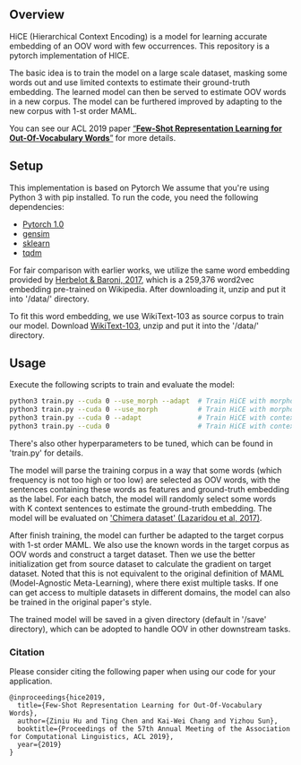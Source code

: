## Overview

HiCE (Hierarchical Context Encoding) is a model for learning accurate embedding of an OOV word with few occurrences. This repository is a pytorch implementation of HICE.

The basic idea is to train the model on a large scale dataset, masking some words out and use limited contexts to estimate their ground-truth embedding. The learned model can then be served to estimate OOV words in a new corpus. The model can be furthered improved by adapting to the new corpus with 1-st order MAML.

You can see our ACL 2019 paper [“**Few-Shot Representation Learning for Out-Of-Vocabulary Words**”](https://arxiv.org/abs/1907.00505) for more details.

## Setup
This implementation is based on Pytorch We assume that you're using Python 3 with pip installed. To run the code, you need the following dependencies:

- [Pytorch 1.0](https://pytorch.org/)
- [gensim](https://github.com/RaRe-Technologies/gensim)
- [sklearn](https://github.com/scikit-learn/scikit-learn)
- [tqdm](https://github.com/tqdm/tqdm)

For fair comparison with earlier works, we utilize the same word embedding provided by [Herbelot & Baroni, 2017](https://drive.google.com/open?id=1Np4J0q_ZIYr74IIdLGlAgzwwx00KJJeE), which is a 259,376 word2vec embedding pre-trained on Wikipedia. After downloading it, unzip and put it into '/data/' directory.

To fit this word embedding, we use WikiText-103 as source corpus to train our model. Download [WikiText-103](https://drive.google.com/open?id=1Spu89EmhxKYJiyDVHfRa_P6aFoA-FuCd), unzip and put it into the '/data/' directory. 

## Usage
Execute the following scripts to train and evaluate the model:

```bash
python3 train.py --cuda 0 --use_morph --adapt  # Train HiCE with morphology feature and use MAML for adaptation
python3 train.py --cuda 0 --use_morph          # Train HiCE with morphology feature and no adaptation
python3 train.py --cuda 0 --adapt              # Train HiCE with context only without morphology and use MAML for adaptation
python3 train.py --cuda 0                      # Train HiCE with context only without morphology and no adaptation
```
There's also other hyperparameters to be tuned, which can be found in 'train.py' for details.

The model will parse the training corpus in a way that some words (which frequency is not too high or too low) are selected as OOV words, with the sentences containing these words as features and ground-truth embedding as the label. For each batch, the model will randomly select some words with K context sentences to estimate the ground-truth embedding. The model will be evaluated on ['Chimera dataset' (Lazaridou et al, 2017)](https://www.ncbi.nlm.nih.gov/pubmed/28323353). 

After finish training, the model can further be adapted to the target corpus with 1-st order MAML. We also use the known words in the target corpus as OOV words and construct a target dataset. Then we use the better initialization get from source dataset to calculate the gradient on target dataset. Noted that this is not equivalent to the original definition of MAML (Model-Agnostic Meta-Learning), where there exist multiple tasks. If one can get access to multiple datasets in different domains, the model can also be trained in the original paper's style.

The trained model will be saved in a given directory (default in '/save' directory), which can be adopted to handle OOV in other downstream tasks.

### Citation

Please consider citing the following paper when using our code for your application.

```
@inproceedings{hice2019,
  title={Few-Shot Representation Learning for Out-Of-Vocabulary Words},
  author={Ziniu Hu and Ting Chen and Kai-Wei Chang and Yizhou Sun},
  booktitle={Proceedings of the 57th Annual Meeting of the Association for Computational Linguistics, ACL 2019},
  year={2019}
}
```
